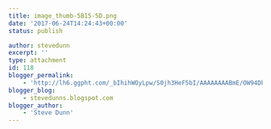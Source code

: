 ```yaml
---
title: image_thumb-5B15-5D.png
date: '2017-06-24T14:24:43+00:00'
status: publish

author: stevedunn
excerpt: ''
type: attachment
id: 118
blogger_permalink:
    - 'http://lh6.ggpht.com/_bIhihWOyLpw/S0jh3HeF5bI/AAAAAAAABmE/OW94DbGPMW8/image_thumb%5B15%5D.png'
blogger_blog:
    - stevedunns.blogspot.com
blogger_author:
    - 'Steve Dunn'
---
```

<!DOCTYPE html PUBLIC "-//W3C//DTD HTML 4.0 Transitional//EN" "http://www.w3.org/TR/REC-html40/loose.dtd">
<?xml encoding="UTF-8">
